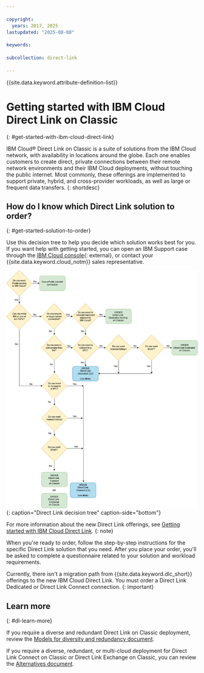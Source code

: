 ```yaml
---

copyright:
  years: 2017, 2025
lastupdated: "2025-08-08"

keywords:

subcollection: direct-link

---
```


{{site.data.keyword.attribute-definition-list}}

# Getting started with IBM Cloud Direct Link on Classic
{: #get-started-with-ibm-cloud-direct-link}

IBM Cloud® Direct Link on Classic is a suite of solutions from the IBM Cloud network, with availability in locations around the globe. Each one enables customers to create direct, private connections between their remote network environments and their IBM Cloud deployments, without touching the public internet. Most commonly, these offerings are implemented to support private, hybrid, and cross-provider workloads, as well as large or frequent data transfers.
{: shortdesc} 

## How do I know which Direct Link solution to order?
{: #get-started-solution-to-order}

Use this decision tree to help you decide which solution works best for you. If you want help with getting started, you can open an IBM Support case through the [IBM Cloud console](/unifiedsupport/cases/add){: external}, or contact your {{site.data.keyword.cloud_notm}} sales representative.

![direct-link-decision-tree](images/flow.png){: caption="Direct Link decision tree" caption-side="bottom"}

For more information about the new Direct Link offerings, see [Getting started with IBM Cloud Direct Link](/docs/dl?topic=dl-get-started-with-ibm-cloud-dl).
{: note}

When you're ready to order, follow the step-by-step instructions for the specific Direct Link solution that you need. After you place your order, you'll be asked to complete a questionnaire related to your solution and workload requirements.

   Currently, there isn't a migration path from {{site.data.keyword.dlc_short}} offerings to the new IBM Cloud Direct Link. You must order a Direct Link Dedicated or Direct Link Connect connection.
   {: important}

## Learn more
{: #dl-learn-more}

If you require a diverse and redundant Direct Link on Classic deployment, review the [Models for diversity and redundancy document](/docs/direct-link?topic=direct-link-models-for-diversity-and-redundancy-in-direct-link).

If you require a diverse, redundant, or multi-cloud deployment for Direct Link Connect on Classic or Direct Link Exchange on Classic, you can review the [Alternatives document](/docs/direct-link?topic=direct-link-alternatives-for-your-ibm-cloud-direct-link-deployment).
